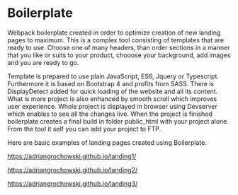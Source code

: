 # Boilerplate

Webpack boilerplate created in order to optimize creation of new landing pages to maximum. This is a complex tool consisting of templates that are ready to use. Choose one of many headers, than order sections in a manner that you like or suits to your product, chooose your background, add images and you are ready to go. 

Template is prepared to use plain JavaScript, ES6, Jquery or Typescript. Furthermore it is based on Bootstrap 4 and profits from SASS. There is DisplayDetect added for quick loading of the website and all its content. What is more project is also enhanced by smooth scroll which improves user experience. Whole project is displayed in browser using Devserver which enables to see all the changes live. When the project is finished boilerplate creates a final build in folder public_html with your project alone. From the tool it self you can add your project to FTP.

Here are basic examples of landing pages created using Boilerplate. 

https://adriangrochowski.github.io/landing1/

https://adriangrochowski.github.io/landing2/

https://adriangrochowski.github.io/landing3/
